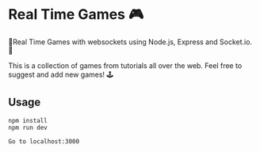 # Real Time Games 🎮 
🤪Real Time Games with websockets using Node.js, Express and Socket.io. 👾

This is a collection of games from tutorials all over the web. Feel free to suggest and add new games! 🕹

## Usage
```
npm install
npm run dev

Go to localhost:3000
```

